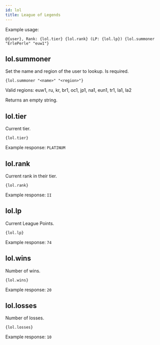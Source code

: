 ```yaml
---
id: lol
title: League of Legends
---
```


Example usage:

`@{user}, Rank: {lol.tier} {lol.rank} (LP: {lol.lp}) {lol.summoner "ErlePerle" "euw1"}`


## lol.summoner

Set the name and region of the user to lookup. Is required.

`{lol.summoner "<name>" "<region>"}`

Valid regions: euw1, ru, kr, br1, oc1, jp1, na1, eun1, tr1, la1, la2

Returns an empty string.

## lol.tier

Current tier.

`{lol.tier}`

Example response: `PLATINUM`

## lol.rank

Current rank in their tier.

`{lol.rank}`

Example response: `II`

## lol.lp

Current League Points.

`{lol.lp}`

Example response: `74`

## lol.wins

Number of wins.

`{lol.wins}`

Example response: `20`

## lol.losses

Number of losses.

`{lol.losses}`

Example response: `10`